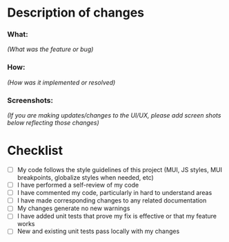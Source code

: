 # Description of changes

### What:
_(What was the feature or bug)_  

### How:
_(How was it implemented or resolved)_

### Screenshots:
_(If you are making updates/changes to the UI/UX, please add screen shots below reflecting those changes)_


# Checklist
- [ ] My code follows the style guidelines of this project (MUI, JS styles, MUI breakpoints, globalize styles when needed, etc)
- [ ] I have performed a self-review of my code
- [ ] I have commented my code, particularly in hard to understand areas
- [ ] I have made corresponding changes to any related documentation
- [ ] My changes generate no new warnings
- [ ] I have added unit tests that prove my fix is effective or that my feature works
- [ ] New and existing unit tests pass locally with my changes
